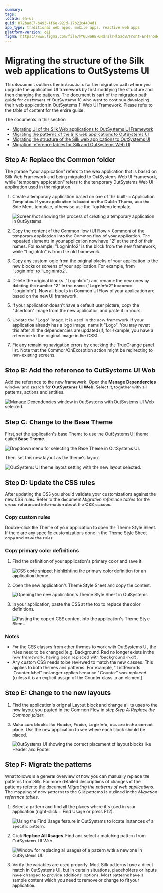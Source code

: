 ```yaml
---
summary: 
tags: 
locale: en-us
guid: 072bad87-b493-4f6e-922d-17b22c4404d1
app_type: traditional web apps, mobile apps, reactive web apps
platform-version: o11
figma: https://www.figma.com/file/kY6LwaHBP6HdTslYHlSadB/Front-End?node-id=1242:626
---
```


# Migrating the structure of the Silk web applications to OutSystems UI

This document outlines the instructions for the migration path where you upgrade the application UI framework by first modifying the structure and then changing the patterns. The document is part of the migration path guide for customers of OutSystems 10 who want to continue developing their web application in OutSystems 11 Web UI Framework. Please refer to the table of content for the entire guide.

<div class="info" markdown="1">

The documents in this section:

* [Migrating UI of the Silk Web applications to OutSystems UI Framework](intro.md)
* [Migrating the patterns of the Silk web applications to OutSystems UI](migrate-patterns.md)
* [Migrating the structure of the Silk web applications to OutSystems UI](migrate-structure.md)
* [Migration reference tables for Silk and OutSystems Web UI](migration-reference-tables.md)

</div>

## Step A: Replace the Common folder

The phrase "your application" refers to the web application that is based on Silk Web Framework and being migrated to OutSystems Web UI Framework, while "temporary application" refers to the temporary OutSystems Web UI application used in the migration.

1. Create a temporary application based on one of the built-in Application Templates. If your application is based on the Dublin Theme, use the Side Menu template, otherwise use the Top Menu template.

    ![Screenshot showing the process of creating a temporary application in OutSystems.](images/image63.png "Temporary Application Creation")

1. Copy the content of the Common flow (UI Flow > Common) of the temporary application into the Common flow of your application. The repeated elements in your application now have "2" at the end of their names. For example, "LoginInfo2" is the block from the new framework, while "LoginInfo" is from the old framework.
1. Copy any custom logic from the original blocks of your application to the new blocks or screens of your application. For example, from "LoginInfo" to "LoginInfo2".
1. Delete the original blocks ("LoginInfo") and rename the new ones by deleting the number "2" in the name ("LoginInfo2" becomes "LoginInfo"). Now all blocks in Common UI Flow of your application are based on the new UI framework.
1. If your application doesn't have a default user picture, copy the "UserIcon" image from the new application and paste it in yours.
1. Update the "Logo" image. It is used in the new framework. If your application already has a logo image, name it "Logo". You may revert this after all the dependencies are updated (if, for example, you have a reference to the original image in the CSS).
1. Fix any remaining navigation errors by checking the TrueChange panel list. Note that the Common/OnException action might be redirecting to non-existing screens.

## Step B: Add the reference to OutSystems UI Web

Add the reference to the new framework. Open the **Manage Dependencies** window and search for **OutSystems UI Web**. Select it, together with all patterns, actions and entities.

![Manage Dependencies window in OutSystems with OutSystems UI Web selected.](images/image12.png "Manage Dependencies Window")

## Step C: Change to the Base Theme

First, set the application's base Theme to use the OutSystems UI theme called **Base Theme**.

![Dropdown menu for selecting the Base Theme in OutSystems UI.](images/image107.png "Base Theme Selection")

Then, set this new layout as the theme's layout.

![OutSystems UI theme layout setting with the new layout selected.](images/image32.png "Theme Layout Setting")

## Step D: Update the CSS rules

After updating the CSS you should validate your customizations against the new CSS rules. Refer to the document _Migration reference tables_ for the cross-referenced information about the CSS classes.

### Copy custom rules

Double-click the Theme of your application to open the Theme Style Sheet. If there are any specific customizations done in the Theme Style Sheet, copy and save the rules.

### Copy primary color definitions

1. Find the definition of your application's primary color and save it.

    ![CSS code snippet highlighting the primary color definition for an application theme.](images/image151.png "Primary Color Definition")

1. Open the new application's Theme Style Sheet and copy the content.

    ![Opening the new application's Theme Style Sheet in OutSystems.](images/image152.png "New Application Theme Style Sheet")

1. In your application, paste the CSS at the top to replace the color definitions.

    ![Pasting the copied CSS content into the application's Theme Style Sheet.](images/image58.png "CSS Replacement in Application")

### Notes

* For the CSS classes from other themes to work with OutSystems UI, the rules need to be changed (e.g. Background_Red no longer exists in the new framework, having been replaced with 'background-red').
* Any custom CSS needs to be reviewed to match the new classes. This applies to both themes and patterns. For example, ".ListRecords .Counter label" no longer applies because ".Counter" was replaced (unless it is an explicit assign of the Counter class to an element).

## Step E: Change to the new layouts

1. Find the application's original Layout block and change all its uses to the new layout you pasted in the Common Flow in step _Step A: Replace the Common folder_.

1. Make sure blocks like Header, Footer, LoginInfo, etc. are in the correct place. Use the new application to see where each block should be placed.

    ![OutSystems UI showing the correct placement of layout blocks like Header and Footer.](images/image7.png "Layout Blocks Placement")

## Step F: Migrate the patterns

What follows is a general overview of how you can manually replace the patterns from Silk. For more detailed descriptions of changes of the patterns refer to the document _Migrating the patterns of web applications_. The mapping of new patterns to the Silk patterns is outlined in the _Migration reference tables_.

1. Select a pattern and find all the places where it's used in your application (right-click + Find Usage or press F12).

    ![Using the Find Usage feature in OutSystems to locate instances of a specific pattern.](images/image13.png "Pattern Usage Search")

1. Click **Replace All Usages**. Find and select a matching pattern from OutSystems UI Web.

    ![Window for replacing all usages of a pattern with a new one in OutSystems UI.](images/image39.png "Pattern Replacement Window")

1. Verify the variables are used properly. Most Silk patterns have a direct match in OutSystems UI, but in certain situations, placeholders or inputs have changed to provide additional options. Most patterns have a sample content which you need to remove or change to fit your application.
